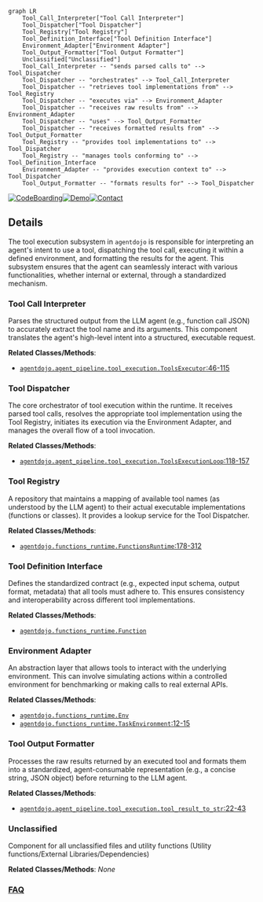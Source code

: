 ```mermaid
graph LR
    Tool_Call_Interpreter["Tool Call Interpreter"]
    Tool_Dispatcher["Tool Dispatcher"]
    Tool_Registry["Tool Registry"]
    Tool_Definition_Interface["Tool Definition Interface"]
    Environment_Adapter["Environment Adapter"]
    Tool_Output_Formatter["Tool Output Formatter"]
    Unclassified["Unclassified"]
    Tool_Call_Interpreter -- "sends parsed calls to" --> Tool_Dispatcher
    Tool_Dispatcher -- "orchestrates" --> Tool_Call_Interpreter
    Tool_Dispatcher -- "retrieves tool implementations from" --> Tool_Registry
    Tool_Dispatcher -- "executes via" --> Environment_Adapter
    Tool_Dispatcher -- "receives raw results from" --> Environment_Adapter
    Tool_Dispatcher -- "uses" --> Tool_Output_Formatter
    Tool_Dispatcher -- "receives formatted results from" --> Tool_Output_Formatter
    Tool_Registry -- "provides tool implementations to" --> Tool_Dispatcher
    Tool_Registry -- "manages tools conforming to" --> Tool_Definition_Interface
    Environment_Adapter -- "provides execution context to" --> Tool_Dispatcher
    Tool_Output_Formatter -- "formats results for" --> Tool_Dispatcher
```

[![CodeBoarding](https://img.shields.io/badge/Generated%20by-CodeBoarding-9cf?style=flat-square)](https://github.com/CodeBoarding/CodeBoarding)[![Demo](https://img.shields.io/badge/Try%20our-Demo-blue?style=flat-square)](https://www.codeboarding.org/diagrams)[![Contact](https://img.shields.io/badge/Contact%20us%20-%20contact@codeboarding.org-lightgrey?style=flat-square)](mailto:contact@codeboarding.org)

## Details

The tool execution subsystem in `agentdojo` is responsible for interpreting an agent's intent to use a tool, dispatching the tool call, executing it within a defined environment, and formatting the results for the agent. This subsystem ensures that the agent can seamlessly interact with various functionalities, whether internal or external, through a standardized mechanism.

### Tool Call Interpreter
Parses the structured output from the LLM agent (e.g., function call JSON) to accurately extract the tool name and its arguments. This component translates the agent's high-level intent into a structured, executable request.


**Related Classes/Methods**:

- <a href="https://github.com/ethz-spylab/agentdojo/blob/mainsrc/agentdojo/agent_pipeline/tool_execution.py#L46-L115" target="_blank" rel="noopener noreferrer">`agentdojo.agent_pipeline.tool_execution.ToolsExecutor`:46-115</a>


### Tool Dispatcher
The core orchestrator of tool execution within the runtime. It receives parsed tool calls, resolves the appropriate tool implementation using the Tool Registry, initiates its execution via the Environment Adapter, and manages the overall flow of a tool invocation.


**Related Classes/Methods**:

- <a href="https://github.com/ethz-spylab/agentdojo/blob/mainsrc/agentdojo/agent_pipeline/tool_execution.py#L118-L157" target="_blank" rel="noopener noreferrer">`agentdojo.agent_pipeline.tool_execution.ToolsExecutionLoop`:118-157</a>


### Tool Registry
A repository that maintains a mapping of available tool names (as understood by the LLM agent) to their actual executable implementations (functions or classes). It provides a lookup service for the Tool Dispatcher.


**Related Classes/Methods**:

- <a href="https://github.com/ethz-spylab/agentdojo/blob/mainsrc/agentdojo/functions_runtime.py#L178-L312" target="_blank" rel="noopener noreferrer">`agentdojo.functions_runtime.FunctionsRuntime`:178-312</a>


### Tool Definition Interface
Defines the standardized contract (e.g., expected input schema, output format, metadata) that all tools must adhere to. This ensures consistency and interoperability across different tool implementations.


**Related Classes/Methods**:

- <a href="https://github.com/ethz-spylab/agentdojo/blob/mainsrc/agentdojo/functions_runtime.py" target="_blank" rel="noopener noreferrer">`agentdojo.functions_runtime.Function`</a>


### Environment Adapter
An abstraction layer that allows tools to interact with the underlying environment. This can involve simulating actions within a controlled environment for benchmarking or making calls to real external APIs.


**Related Classes/Methods**:

- <a href="https://github.com/ethz-spylab/agentdojo/blob/mainsrc/agentdojo/functions_runtime.py" target="_blank" rel="noopener noreferrer">`agentdojo.functions_runtime.Env`</a>
- <a href="https://github.com/ethz-spylab/agentdojo/blob/mainsrc/agentdojo/functions_runtime.py#L12-L15" target="_blank" rel="noopener noreferrer">`agentdojo.functions_runtime.TaskEnvironment`:12-15</a>


### Tool Output Formatter
Processes the raw results returned by an executed tool and formats them into a standardized, agent-consumable representation (e.g., a concise string, JSON object) before returning to the LLM agent.


**Related Classes/Methods**:

- <a href="https://github.com/ethz-spylab/agentdojo/blob/mainsrc/agentdojo/agent_pipeline/tool_execution.py#L22-L43" target="_blank" rel="noopener noreferrer">`agentdojo.agent_pipeline.tool_execution.tool_result_to_str`:22-43</a>


### Unclassified
Component for all unclassified files and utility functions (Utility functions/External Libraries/Dependencies)


**Related Classes/Methods**: _None_



### [FAQ](https://github.com/CodeBoarding/GeneratedOnBoardings/tree/main?tab=readme-ov-file#faq)
